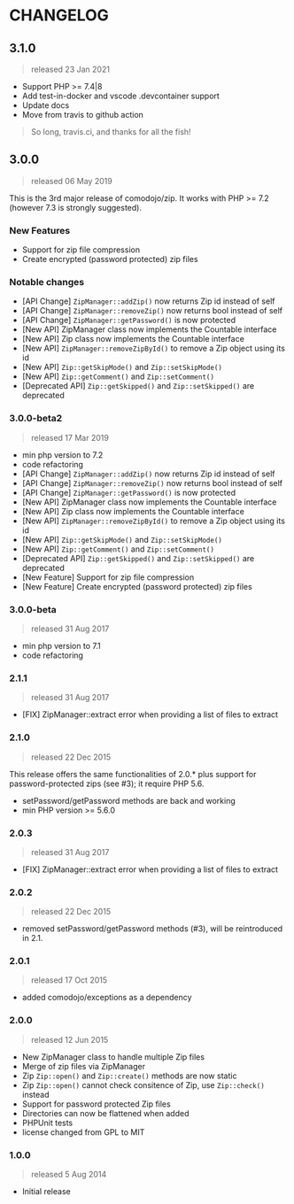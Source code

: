# CHANGELOG

## 3.1.0
> released 23 Jan 2021

* Support PHP >= 7.4|8
* Add test-in-docker and vscode .devcontainer support
* Update docs
* Move from travis to github action
> So long, travis.ci, and thanks for all the fish! 

## 3.0.0
> released 06 May 2019

This is the 3rd major release of comodojo/zip.
It works with PHP >= 7.2 (however 7.3 is strongly suggested).

### New Features

* Support for zip file compression
* Create encrypted (password protected) zip files

### Notable changes

* [API Change] `ZipManager::addZip()` now returns Zip id instead of self
* [API Change] `ZipManager::removeZip()` now returns bool instead of self
* [API Change] `ZipManager::getPassword()` is now protected
* [New API] ZipManager class now implements the Countable interface
* [New API] Zip class now implements the Countable interface
* [New API] `ZipManager::removeZipById()` to remove a Zip object using its id
* [New API] `Zip::getSkipMode()` and `Zip::setSkipMode()`
* [New API] `Zip::getComment()` and `Zip::setComment()`
* [Deprecated API] `Zip::getSkipped()` and `Zip::setSkipped()` are deprecated

### 3.0.0-beta2
> released 17 Mar 2019

* min php version to 7.2
* code refactoring
* [API Change] `ZipManager::addZip()` now returns Zip id instead of self
* [API Change] `ZipManager::removeZip()` now returns bool instead of self
* [API Change] `ZipManager::getPassword()` is now protected
* [New API] ZipManager class now implements the Countable interface
* [New API] Zip class now implements the Countable interface
* [New API] `ZipManager::removeZipById()` to remove a Zip object using its id
* [New API] `Zip::getSkipMode()` and `Zip::setSkipMode()`
* [New API] `Zip::getComment()` and `Zip::setComment()`
* [Deprecated API] `Zip::getSkipped()` and `Zip::setSkipped()` are deprecated
* [New Feature] Support for zip file compression
* [New Feature] Create encrypted (password protected) zip files

### 3.0.0-beta
> released 31 Aug 2017

* min php version to 7.1
* code refactoring

### 2.1.1
> released 31 Aug 2017

* [FIX] ZipManager::extract error when providing a list of files to extract

### 2.1.0
> released 22 Dec 2015

This release offers the same functionalities of 2.0.* plus support for password-protected zips (see #3); it require PHP 5.6.

* setPassword/getPassword methods are back and working
* min PHP version >= 5.6.0

### 2.0.3
> released 31 Aug 2017

* [FIX] ZipManager::extract error when providing a list of files to extract

### 2.0.2
> released 22 Dec 2015

* removed setPassword/getPassword methods (#3), will be reintroduced in 2.1.

### 2.0.1
> released 17 Oct 2015

* added comodojo/exceptions as a dependency

### 2.0.0
> released 12 Jun 2015

* New ZipManager class to handle multiple Zip files
* Merge of zip files via ZipManager
* Zip `Zip::open()` and `Zip::create()` methods are now static
* Zip `Zip::open()` cannot check consitence of Zip, use `Zip::check()` instead
* Support for password protected Zip files
* Directories can now be flattened when added
* PHPUnit tests
* license changed from GPL to MIT

### 1.0.0
> released 5 Aug 2014

* Initial release
